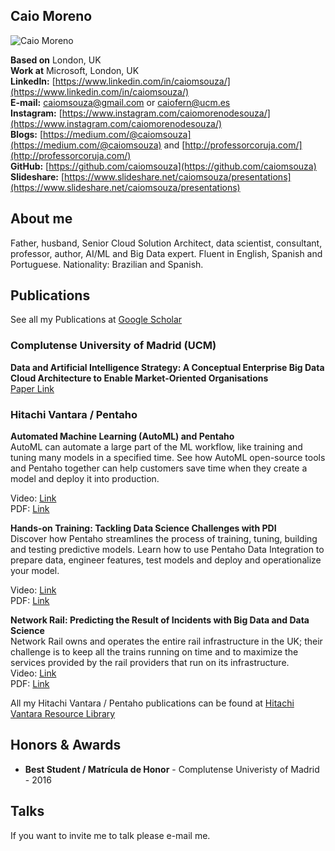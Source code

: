 ## Caio Moreno

![Caio Moreno](https://github.com/caiomsouza/my-resume/blob/master/photos/cmoreno-stonehenge-2019.jpg)


**Based on** London, UK <BR>
**Work at** Microsoft, London, UK <BR>
**LinkedIn:** [https://www.linkedin.com/in/caiomsouza/](https://www.linkedin.com/in/caiomsouza/) <BR>
**E-mail:** caiomsouza@gmail.com or caiofern@ucm.es <BR>
**Instagram:** [https://www.instagram.com/caiomorenodesouza/](https://www.instagram.com/caiomorenodesouza/) <BR>
**Blogs:** [https://medium.com/@caiomsouza](https://medium.com/@caiomsouza) and [http://professorcoruja.com/](http://professorcoruja.com/) <BR>
**GitHub:** [https://github.com/caiomsouza](https://github.com/caiomsouza) <BR>
**Slideshare:** [https://www.slideshare.net/caiomsouza/presentations](https://www.slideshare.net/caiomsouza/presentations) <BR>


## About me
Father, husband, Senior Cloud Solution Architect, data scientist, consultant, professor, author, AI/ML and Big Data expert. 
Fluent in English, Spanish and Portuguese. 
Nationality: Brazilian and Spanish.<BR>

## Publications
See all my Publications at [Google Scholar](https://scholar.google.co.uk/citations?user=B9uHSyEAAAAJ&hl=en&oi=ao)


### Complutense University of Madrid (UCM)
<b>Data and Artificial Intelligence Strategy: A Conceptual Enterprise Big Data Cloud Architecture to Enable Market-Oriented Organisations</b><BR>
[Paper Link](https://dialnet.unirioja.es/servlet/articulo?codigo=7016832)<BR>

### Hitachi Vantara / Pentaho
<b>Automated Machine Learning (AutoML) and Pentaho </b><BR>
AutoML can automate a large part of the ML workflow, like training and tuning many models in a specified time. See how AutoML open-source tools and Pentaho together can help customers save time when they create a model and deploy it into production.<BR>

Video: [Link](https://www.hitachivantara.com/en-us/video/automated-machine-learning-pentaho.html)<BR>
PDF: [Link](https://www.hitachivantara.com/en-us/pdf/presentation/automated-machine-learning-pentaho-presentation.pdf)<BR>

<b>Hands-on Training: Tackling Data Science Challenges with PDI </b><BR>
Discover how Pentaho streamlines the process of training, tuning, building and testing predictive models. Learn how to use Pentaho Data Integration to prepare data, engineer features, test models and deploy and operationalize your model.<BR>

Video: [Link](https://www.hitachivantara.com/en-us/video/hands-on-training-tackling-data-science-challenges-with-pdi-pentahoworld.html)<BR>
PDF: [Link](https://www.hitachivantara.com/en-us/pdf/training/tackling-data-science-challenges-with-pdi.pdf)<BR>

<b>Network Rail: Predicting the Result of Incidents with Big Data and Data Science<BR></b>
Network Rail owns and operates the entire rail infrastructure in the UK; their challenge is to keep all the trains running on time and to maximize the services provided by the rail providers that run on its infrastructure.<BR>
Video: [Link](https://www.hitachivantara.com/en-us/video/network-rail-predicting-result-of-incidents-with-big-data-data-science-pentahoworld.html)<BR>
PDF: [Link](https://www.hitachivantara.com/en-us/pdf/presentation/predicting-result-of-incidents-with-big-data-data-science-presentation.pdf)<BR>

All my Hitachi Vantara / Pentaho publications can be found at [Hitachi Vantara Resource Library](https://www.hitachivantara.com/en-us/news-resources/resources.html)


## Honors & Awards
- **Best Student / Matrícula de Honor** - Complutense Univeristy of Madrid - 2016

## Talks
If you want to invite me to talk please e-mail me.
